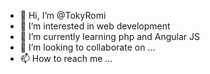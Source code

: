 - 👋 Hi, I’m @TokyRomi
- 👀 I’m interested in web development
- 🌱 I’m currently learning php and Angular JS
- 💞️ I’m looking to collaborate on ...
- 📫 How to reach me ...

<!---
TokyRomi/TokyRomi is a ✨ special ✨ repository because its `README.md` (this file) appears on your GitHub profile.
You can click the Preview link to take a look at your changes.
--->
